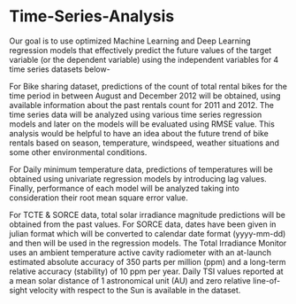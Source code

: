 # Time-Series-Analysis
Our goal is to use optimized Machine Learning and Deep Learning regression models that effectively predict the future values of the target variable (or the dependent variable) using the independent variables for 4 time series datasets below-

For Bike sharing dataset, predictions of the count of total rental bikes for the time period in between August and December 2012 will be obtained, using available information about the past rentals count for 2011 and 2012. The time series data will be analyzed using various time series regression models and later on the models will be evaluated using RMSE value. This analysis would be helpful to have an idea about the future trend of bike rentals based on season, temperature, windspeed, weather situations and some other environmental conditions. 

For Daily minimum temperature data, predictions of temperatures will be obtained using univariate regression models by introducing lag values. Finally, performance of each model will be analyzed taking into consideration their root mean square error value.

For TCTE & SORCE data, total solar irradiance magnitude predictions will be obtained from the past values. For SORCE data, dates have been given in julian format which will be converted to calendar date format (yyyy-mm-dd) and then will be used in the regression models. The Total Irradiance Monitor uses an ambient temperature active cavity radiometer with an at-launch estimated absolute accuracy of 350 parts per million (ppm) and a long-term relative accuracy (stability) of 10 ppm per year. Daily TSI values reported at a mean solar distance of 1 astronomical unit (AU) and zero relative line-of-sight velocity with respect to the Sun is available in the dataset.
